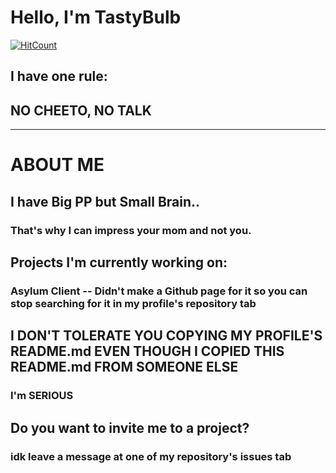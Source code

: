 # Hello, I'm TastyBulb

[![HitCount](https://views.whatilearened.today/views/github/TastyBulb/TastyBulb.svg)](https://github.com/TastyBulb/TastyBulb)

## I have one rule:
## NO CHEETO, NO TALK

---
# ABOUT ME

## I have Big PP but Small Brain..
### That's why I can impress your mom and not you.

## Projects I'm currently working on:
### Asylum Client -- Didn't make a Github page for it so you can stop searching for it in my profile's repository tab

## I DON'T TOLERATE YOU COPYING MY PROFILE'S README.md EVEN THOUGH I COPIED THIS README.md FROM SOMEONE ELSE
### I'm SERIOUS

## Do you want to invite me to a project? 
### idk leave a message at one of my repository's issues tab
